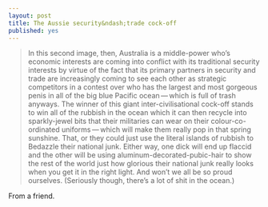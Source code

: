 ```yaml
---
layout: post
title: The Aussie security&ndash;trade cock-off
published: yes
---
```


<blockquote cite="Di-a">
    <p>In this second image, then, Australia is a middle-power who&rsquo;s economic interests are coming into conflict with its traditional security interests by virtue of the fact that its primary partners in security and trade are increasingly coming to see each other as strategic competitors in a contest over who has the largest and most gorgeous penis in all of the big blue Pacific ocean&thinsp;&mdash;&thinsp;which is full of trash anyways. The winner of this giant inter-civilisational cock-off stands to win all of the rubbish in the ocean which it can then recycle into sparkly-jewel bits that their militaries can wear on their colour-co-ordinated uniforms&thinsp;&mdash;&thinsp;which will make them really pop in that spring sunshine. That, or they could just use the literal islands of rubbish to Bedazzle their national junk. Either way, one dick will end up flaccid and the other will be using aluminum-decorated-pubic-hair to show the rest of the world just how glorious their national junk really looks when you get it in the right light. And won&rsquo;t we all be so proud ourselves. (Seriously though, there&rsquo;s a lot of shit in the ocean.)</p>
</blockquote>

From a friend.